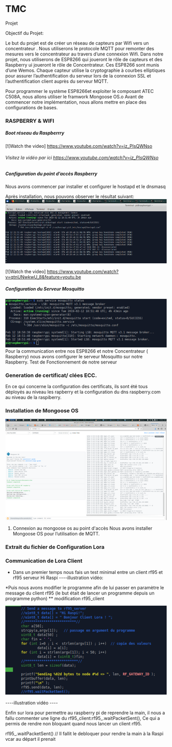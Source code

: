 # TMC
Projet 


Objectif du Projet:

Le but du projet est de créer un réseau de capteurs  par Wifi vers un concentrateur .
Nous utiliserons le protocole MQTT pour remonter des mesures vers le concentrateur au travers d’une connexion Wifi.
Dans notre  projet, nous utiliserons de ESP8266 qui joueront le rôle de capteurs et des Raspberry ui joueront le rôle de Concentrateur.  Ces ESP8266 sont munis d’une Wemos.
Chaque capteur utilise la cryptographie à courbes elliptiques pour assurer l’authentification du serveur lors de la connexion SSL et l’authentification client auprès du serveur MQTT.

Pour programmer le  système ESP8266et exploiter le composant ATEC C508A, nous allons utiliser le framwork Mongoose OS.o
Avant de commencer notre implémentation, nous allons mettre en place des configurations de bases.











### RASPBERRY & WIFI

##### Boot réseau du Raspberrry

[![Watch the video] https://www.youtube.com/watch?v=iz_PlsQWNso

###### Visitez la vidéo par ici    https://www.youtube.com/watch?v=iz_PlsQWNso


##### Configuration du point d’accès Raspberry

Nous avons commencer par  installer et configurer le hostapd et le dnsmasq



Après installation, nous pouvons observer le résultat suivant:
![Test Image 1](images/statushostapd.png)

[![Watch the video] https://www.youtube.com/watch?v=qtnUNwkwU_8&feature=youtu.be
##### Configuration du Serveur Mosquitto 

![Test Image 3](images/statusmosquitto.png)
Pour la communication entre nos ESP8266 et notre Concentrateur ( Raspberry) nous avons configurer le serveur Mosquitto sur notre Raspberry.
Test de Fonctionnement de notre serveur






### Generation de certificat/ clées ECC.
En ce qui concerne la configuration des certificats, ils sont été tous déployés au niveau les rapberry et la configuration du 
dns raspberry.com au niveau de la raspiberry.



### Installation de Mongoose OS

![Test Image 2](images/mongoose.png)

1. Connexion au mongoose os  au point d'accès 
Nous avons installer Mongoose OS pour l’utilisation de MQTT.



### Extrait du fichier de Configuration  Lora


### Communication de Lora Client

* Dans un premier temps nous fais un test minimal entre un client rf95 et rf95 serveur Hi Raspi
----illustration vidéo:

*Puis nous avons modifier le programme afin de lui passer en paramètre le message du client rf95 (le but était de lancer un programme depuis un programme python)
** modification rf95_client

![Test Image 2](images/loraclient.png)

 ----illustration vidéo ----


Enfin sur lora pour permettre au raspberry pi de reprendre la main, il nous a fallu commenter une ligne du rf95_client:rf95_.waitPacketSent(), Ce
qui a permis de rendre non bloquant  quand nous lancer un client rf95.




























rf95_.waitPacketSent() // Il fallit le debloquer pour rendre la main à la Raspi vcar au départ il prenait    


